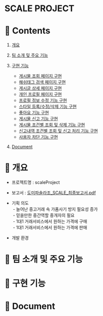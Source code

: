 # SCALE PROJECT
 
# :pushpin: Contents
1. [개요](#pushpin-개요)

2. [팀 소개 및 주요 기능](#pushpin-팀-소개-및-주요-기능)

3. [구현 기능](#pushpin-구현-기능) <br>
   - [게시물 조회 페이지 구현]() <br>
   - [해쉬태그 검색 페이지 구현]() <br>
   - [게시글 상세 페이지 구현]() <br>
   - [개인 프로필 페이지 구현]() <br>
   - [프로필 정보 수정 기능 구현]() <br>
   - [스타일 등록/수정/삭제 기능 구현]() <br>
   - [좋아요 기능 구현]() <br>
   - [게시물 신고 기능 구현]() <br>
   - [게시물 조건별 조회 및 삭제 기능 구현]() <br>
   - [신고내역 조건별 조회 및 신고 처리 기능 구현]() <br>
   - [사용자 차단 기능 구현]() <br>

4. [Document](#pushpin-document)
 
# :pushpin: 개요
- 프로젝트명 : scaleProject

- 보고서 : [도미파솔라조_SCALE_최종보고서.pdf](./도미파솔라조_SCALE_최종보고서.pptx)

- 기획 의도 <br>
&nbsp;- 늘어난 중고거래 속 가품사기 방지 필요성 증가 <br>
&nbsp;- 믿을만한 중간역할 중개자의 필요 <br>
&nbsp;- 1대1 거래서비스에서 원하는 가격에 구매 <br>
&nbsp;- 1대1 거래서비스에서 원하는 가격에 판매 <br>

- 개발 환경

 
# :pushpin: 팀 소개 및 주요 기능
 
# :pushpin: 구현 기능

# :pushpin: Document
